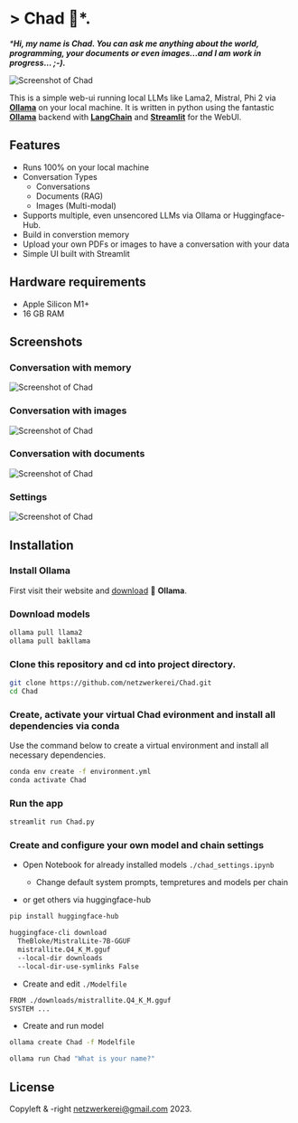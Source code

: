 # > Chad 👨*.

_***Hi, my name is Chad. You can ask me anything about the world, programming, your documents or even images...and I am work in progress... ;-).**_

![Screenshot of Chad](data/screenshot_002.png)

This is a simple web-ui running local LLMs like Lama2, Mistral, Phi 2 via [**Ollama**](https://ollama.ai) on your local machine. It is written in python using the fantastic [**Ollama**](https://ollama.ai) backend with [**LangChain**](https://www.langchain.com) and [**Streamlit**](https://streamlit.io) for the WebUI.

## Features

- Runs 100% on your local machine
- Conversation Types
  - Conversations
  - Documents (RAG)
  - Images (Multi-modal)
- Supports multiple, even unsencored LLMs via Ollama or Huggingface-Hub. 
- Build in converstion memory
- Upload your own PDFs or images to have a conversation with your data
- Simple UI built with Streamlit

## Hardware requirements

- Apple Silicon M1+
- 16 GB RAM

## Screenshots

### Conversation with memory

![Screenshot of Chad](data/screenshot_001.png)

### Conversation with images

![Screenshot of Chad](data/screenshot_002.png)

### Conversation with documents

![Screenshot of Chad](data/screenshot_003.png)

### Settings

![Screenshot of Chad](data/screenshot_004.png)


## Installation

### Install Ollama

First visit their website and [download](https://ollama.ai/download) 🦙 **Ollama**.

### Download models

```bash
ollama pull llama2
ollama pull bakllama
```

### Clone this repository and cd into project directory.

```sh
git clone https://github.com/netzwerkerei/Chad.git
cd Chad
```

### Create, activate your virtual Chad evironment and install all dependencies via conda

Use the command below to create a virtual environment and install all necessary dependencies.

```sh
conda env create -f environment.yml
conda activate Chad
```

### Run the app

```sh
streamlit run Chad.py
```

### Create and configure your own model and chain settings


- Open Notebook for already installed models `./chad_settings.ipynb`
  - Change default system prompts, tempretures and models per chain

- or get others via huggingface-hub

```sh
pip install huggingface-hub

huggingface-cli download 
  TheBloke/MistralLite-7B-GGUF 
  mistrallite.Q4_K_M.gguf 
  --local-dir downloads 
  --local-dir-use-symlinks False
```

- Create and edit `./Modelfile`

```sh
FROM ./downloads/mistrallite.Q4_K_M.gguf
SYSTEM ...
```

- Create and run model

```sh
ollama create Chad -f Modelfile

ollama run Chad "What is your name?"
```

## License

Copyleft & -right [netzwerkerei@gmail.com](netzwerkerei@gmail.com) 2023.
